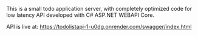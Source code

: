 This is a small todo application server, with completely optimized code for low latency API developed with C# ASP.NET WEBAPI Core.

API is live at: https://todolistapi-1-u0dg.onrender.com/swagger/index.html
